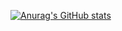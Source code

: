 [![Anurag's GitHub stats](https://github-readme-stats.vercel.app/api?username=hckmtrx&count_private=true&show_icons=true&theme=transparent&hide_border=true&title_color=a5ba50&text_color=4573a3&icon_color=63376e)](https://github.com/anuraghazra/github-readme-stats)
